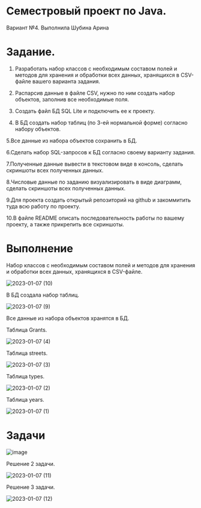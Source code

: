 # Семестровый проект по Java.
Вариант №4.
Выполнила Шубина Арина
# Задание.
1. Разработать набор классов с необходимым составом полей и методов для хранения и обработки всех данных, хранящихся в CSV-файле вашего варианта задания.

2. Распарсив данные в файле CSV, нужно по ним создать набор объектов, заполнив все необходимые поля.

3. Создать файл БД SQL Lite и подключить ее к проекту.

4. В БД создать набор таблиц (по 3-ей нормальной форме) согласно набору объектов.

5.Все данные из набора объектов сохранить в БД.

6.Сделать набор SQL-запросов к БД согласно своему варианту задания.

7.Полученные данные вывести в текстовом виде в консоль, сделать скриншоты всех полученных данных.

8.Числовые данные по заданию визуализировать в виде диаграмм, сделать скриншоты всех полученных данных.

9.Для проекта создать открытый репозиторий на github и закоммитить туда всю работу по проекту.

10.В файле README описать последовательность работы по вашему проекту, а также прикрепить все скриншоты.

# Выполнение
Набор классов с необходимым составом полей и методов для хранения и обработки всех данных, хранящихся в CSV-файле.

![2023-01-07 (10)](https://user-images.githubusercontent.com/114181560/211163421-37fe7544-b8bb-4e64-aaf3-e1cca0125936.png)

В БД создала набор таблиц.

![2023-01-07 (9)](https://user-images.githubusercontent.com/114181560/211163253-fbd2e09e-a49c-48d6-81ac-aea8f4fdc714.png)

Все данные из набора объектов хранятся в БД.

Таблица Grants.

![2023-01-07 (4)](https://user-images.githubusercontent.com/114181560/211163522-3e6618d3-7405-4823-ac04-b413118e11ee.png)

Таблица streets.

![2023-01-07 (3)](https://user-images.githubusercontent.com/114181560/211163550-d40d73c9-394e-4244-9fbf-8b0d2d14e0cf.png)

Таблица types.

![2023-01-07 (2)](https://user-images.githubusercontent.com/114181560/211163561-cbc1c14b-16ce-4745-ae00-70942fe1dd6b.png)

Таблица years.

![2023-01-07 (1)](https://user-images.githubusercontent.com/114181560/211163575-c5ab8483-ea24-4f96-a9c7-3b18e226b84a.png)

# Задачи

![image](https://user-images.githubusercontent.com/114181560/211163819-1910ad2f-f71c-44f2-9b10-2e8eb074feb0.png)

Решение 2 задачи.

![2023-01-07 (11)](https://user-images.githubusercontent.com/114181560/211163666-a9b5c0bb-96eb-4635-946c-0f4e37ad9fc4.png)

Решение 3 задачи.

![2023-01-07 (12)](https://user-images.githubusercontent.com/114181560/211163723-79138e78-198e-4eb3-8b6c-c58248647cbb.png)

